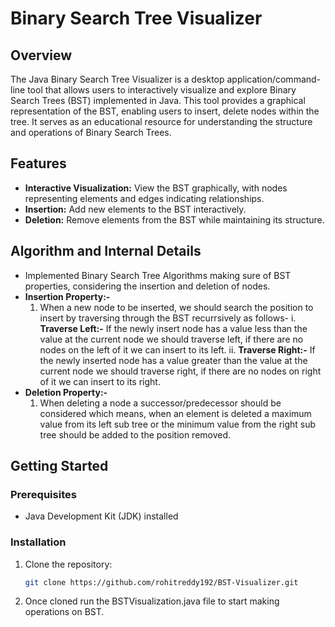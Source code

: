 # Binary Search Tree Visualizer

## Overview

The Java Binary Search Tree Visualizer is a desktop application/command-line tool that allows users to interactively visualize and explore Binary Search Trees (BST) implemented in Java. This tool provides a graphical representation of the BST, enabling users to insert, delete nodes within the tree. It serves as an educational resource for understanding the structure and operations of Binary Search Trees.

## Features

- **Interactive Visualization:** View the BST graphically, with nodes representing elements and edges indicating relationships.
- **Insertion:** Add new elements to the BST interactively.
- **Deletion:** Remove elements from the BST while maintaining its structure.

## Algorithm and Internal Details
- Implemented Binary Search Tree Algorithms making sure of BST properties, considering the insertion and deletion of nodes.
- **Insertion Property:-**
  1. When a new node to be inserted, we should search the position to insert by traversing through the BST recurrsively as follows-
      i. **Traverse Left:-** If the newly insert node has a value less than the value at the current node we should traverse left, if there are no nodes on the left of it we can insert to its left.
      ii. **Traverse Right:-** If the newly inserted node has a value greater than the value at the current node we should traverse right, if there are no nodes on right of it we can insert to its right.
- **Deletion Property:-**
  1. When deleting a node a successor/predecessor should be considered which means, when an element is deleted a maximum value from its left sub tree or the minimum value from the right sub tree should be added to the position removed.

## Getting Started

### Prerequisites

- Java Development Kit (JDK) installed

### Installation

1. Clone the repository:

   ```bash
   git clone https://github.com/rohitreddy192/BST-Visualizer.git

2. Once cloned run the BSTVisualization.java file to start making operations on BST.

